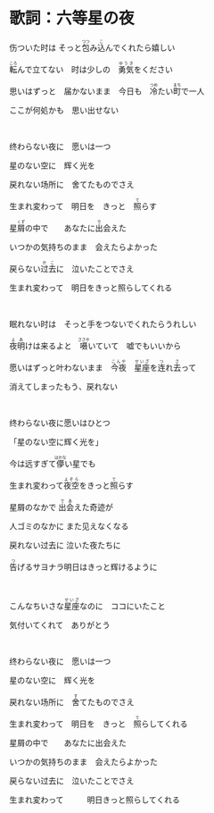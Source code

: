 歌詞：六等星の夜
======

伤ついた时は そっと<ruby>包<rt>つつ</rt></ruby>み<ruby>込<rt>こ</rt></ruby>んでくれたら嬉しい

<ruby>転<rt>ころ</rt></ruby>んで立てない　时は少しの　<ruby>勇気<rt>ゆうき</rt></ruby>をください

思いはずっと　届かないまま　今日も　<ruby>冷<rt>つめ</rt></ruby>たい<ruby>町<rt>まち</rt></ruby>で一人

ここが何処かも　思い出せない

<br> 

终わらない夜に　愿いは一つ

星のない空に　辉く光を

戻れない场所に　舍てたものでさえ

生まれ変わって　明日を　きっと　<ruby>照<rt>て</rt></ruby>らす

星<ruby>屑<rt>くず</rt></ruby>の中で　　あなたに<ruby>出<rt>で</rt></ruby>会えた

いつかの気持ちのまま　会えたらよかった

戻らない<ruby>过去<rt>かこ</rt></ruby>に　泣いたことでさえ

生まれ変わって　明日をきっと照らしてくれる

<br>

眠れない时は　そっと手をつないでくれたらうれしい

<ruby>夜明<rt>よあ</rt></ruby>けは来るよと　<ruby>嗫<rt>ささや</rt></ruby>いていて　嘘でもいいから 

愿いはずっと叶わないまま　<ruby>今夜<rt>こんや</rt></ruby>　<ruby>星座<rt>せいざ</rt></ruby>を<ruby>连<rt>つ</rt></ruby>れ<ruby>去<rt>さ</rt></ruby>って

消えてしまったもう、戻れない

<br> 

终わらない夜に愿いはひとつ

「星のない空に辉く光を」

今は远すぎて<ruby>儚<rt>はかな</rt></ruby>い星でも　

生まれ変わって<ruby>夜空<rt>よぞら</rt></ruby>をきっと<ruby>照<rt>て</rt></ruby>らす

星屑のなかで <ruby>出会<rt>であ</rt></ruby>えた奇迹が

人ゴミのなかに また见えなくなる

戻れない过去に 泣いた夜たちに　

<ruby>告<rt>つ</rt></ruby>げるサヨナラ明日はきっと辉けるように

<br>

こんなちいさな<ruby>星座<rt>せいざ</rt></ruby>なのに　ココにいたこと

気付いてくれて　ありがとう

<br>

终わらない夜に　愿いは一つ

星のない空に　辉く光を

戻れない场所に　<ruby>舍<rt>す</rt></ruby>てたものでさえ

生まれ変わって　明日を　きっと　<ruby>照<rt>て</rt></ruby>らしてくれる

星屑の中で　　あなたに出会えた

いつかの気持ちのまま　会えたらよかった

戻らない过去に　泣いたことでさえ

生まれ変わって　　　明日きっと照らしてくれる
